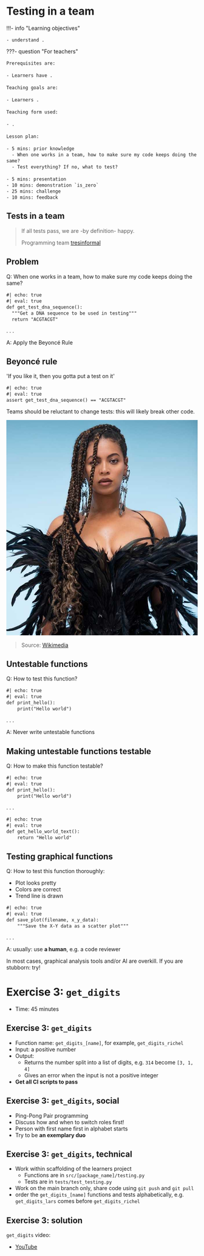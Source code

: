 # Testing in a team

!!!- info "Learning objectives"

    - understand .

???- question "For teachers"

    Prerequisites are:

    - Learners have .

    Teaching goals are:

    - Learners .

    Teaching form used:

    - .

    Lesson plan:

    - 5 mins: prior knowledge
      - When one works in a team, how to make sure my code keeps doing the same?
      - Test everything? If no, what to test?

    - 5 mins: presentation
    - 10 mins: demonstration `is_zero`
    - 25 mins: challenge
    - 10 mins: feedback

## Tests in a team

> If all tests pass, we are -by definition- happy.
>
> Programming team [tresinformal](https://github.com/tresinformal)

## Problem

Q: When one works in a team, how to make sure my code keeps doing the same?

```{python}
#| echo: true
#| eval: true
def get_test_dna_sequence():
  """Get a DNA sequence to be used in testing"""
  return "ACGTACGT"
```

. . .

A: Apply the Beyoncé Rule

## Beyoncé rule

'If you like it, then you gotta put a test on it'

```{python}
#| echo: true
#| eval: true
assert get_test_dna_sequence() == "ACGTACGT"
```

Teams should be reluctant to change tests: this will likely break other code.

![Beyoncé](beyonce.png)

> Source: [Wikimedia](https://commons.wikimedia.org/wiki/Category:Beyonc%C3%A9_Knowles_in_2020#/media/File:Beyonc%C3%A9_Black_Is_King_Still.png)

## Untestable functions

Q: How to test this function?

```{python}
#| echo: true
#| eval: true
def print_hello():
    print("Hello world")
```

. . .

A: Never write untestable functions

## Making untestable functions testable

Q: How to make this function testable?

```{python}
#| echo: true
#| eval: true
def print_hello():
    print("Hello world")
```

. . .

```{python}
#| echo: true
#| eval: true
def get_hello_world_text():
    return "Hello world"
```

## Testing graphical functions

Q: How to test this function thoroughly:

-   Plot looks pretty
-   Colors are correct
-   Trend line is drawn

```{python}
#| echo: true
#| eval: true
def save_plot(filename, x_y_data):
    """Save the X-Y data as a scatter plot"""
```

. . .

A: usually: use **a human**, e.g. a code reviewer

In most cases, graphical analysis tools and/or AI are overkill. If you are stubborn: try!

# Exercise 3: `get_digits`

-   Time: 45 minutes

## Exercise 3: `get_digits`

-   Function name: `get_digits_[name]`, for example, `get_digits_richel`
-   Input: a positive number
-   Output:
    -   Returns the number split into a list of digits, e.g. `314` become `[3, 1, 4]`
    -   Gives an error when the input is not a positive integer
-   **Get all CI scripts to pass**

## Exercise 3: `get_digits`, social

-   Ping-Pong Pair programming
-   Discuss how and when to switch roles first!
-   Person with first name first in alphabet starts
-   Try to be **an exemplary duo**

## Exercise 3: `get_digits`, technical

-   Work within scaffolding of the learners project
    -   Functions are in `src/[package_name]/testing.py`
    -   Tests are in `tests/test_testing.py`
-   Work on the main branch only, share code using `git push` and `git pull`
-   order the `get_digits_[name]` functions and tests alphabetically, e.g. `get_digits_lars` comes before `get_digits_richel`

## Exercise 3: solution

`get_digits` video:

-   [YouTube](https://youtu.be/vmRuSWhdA7c)

